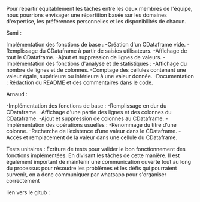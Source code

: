 Pour répartir équitablement les tâches entre les deux membres de l'équipe, nous pourrions envisager 
une répartition basée sur les domaines d'expertise, les préférences personnelles et les disponibilités 
de chacun.

Sami :

Implémentation des fonctions de base :
-Création d'un CDataframe vide.
-Remplissage du CDataframe à partir de saisies utilisateurs.
-Affichage de tout le CDataframe.
-Ajout et suppression de lignes de valeurs.
-Implémentation des fonctions d'analyse et de statistiques :
-Affichage du nombre de lignes et de colonnes.
-Comptage des cellules contenant une valeur égale, supérieure ou inférieure à une valeur donnée.
-Documentation : Rédaction du README et des commentaires dans le code.

Arnaud :

-Implémentation des fonctions de base :
-Remplissage en dur du CDataframe.
-Affichage d'une partie des lignes et des colonnes du CDataframe.
-Ajout et suppression de colonnes au CDataframe.
-Implémentation des opérations usuelles :
-Renommage du titre d’une colonne.
-Recherche de l’existence d’une valeur dans le CDataframe.
-Accès et remplacement de la valeur dans une cellule du CDataframe.

Tests unitaires : Écriture de tests pour valider le bon fonctionnement des fonctions implémentées.
En divisant les tâches de cette manière.
Il est également important de maintenir une communication ouverte tout au long du processus pour 
résoudre les problèmes et les défis qui pourraient survenir, on a donc communiquer par whatsapp pour s'organiser correctement

lien vers le gitub :

